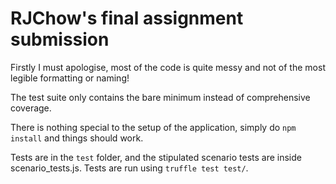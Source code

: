 # RJChow's final assignment submission

Firstly I must apologise, most of the code is quite messy and not of the most legible formatting or naming!

The test suite only contains the bare minimum instead of comprehensive coverage.

There is nothing special to the setup of the application, simply do `npm install` and things should work.

Tests are in the `test` folder, and the stipulated scenario tests are inside scenario_tests.js.
Tests are run using `truffle test test/`.


